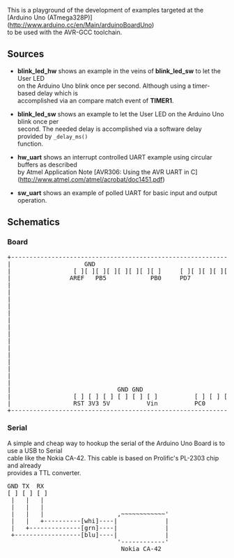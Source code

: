 This is a playground of the development of examples targeted at the [Arduino Uno (ATmega328P)] (http://www.arduino.cc/en/Main/arduinoBoardUno)  
to be used with the AVR-GCC toolchain.

## Sources

* __blink_led_hw__ shows an example in the veins of __blink_led_sw__ to let the User LED  
  on the Arduino Uno blink once per second. Although using a timer-based delay which is  
  accomplished via an compare match event of __TIMER1__.

* __blink_led_sw__ shows an example to let the User LED on the Arduino Uno blink once per  
  second. The needed delay is accomplished via a software delay provided by `_delay_ms()`  
  function.

* __hw_uart__ shows an interrupt controlled UART example using circular buffers as described  
  by Atmel Application Note [AVR306: Using the AVR UART in C] (http://www.atmel.com/atmel/acrobat/doc1451.pdf)

* __sw_uart__ shows an example of polled UART for basic input and output operation.  

## Schematics

### Board

<pre>
+-----------------------------------------------------------------------+
|                    GND                                         TX RX  |
|                 [ ][ ][ ][ ][ ][ ][ ][ ]     [ ][ ][ ][ ][ ][ ][ ][ ] |
|                AREF   PB5            PB0     PD7                  PD0 |
|                                                                       |
|                                                                       |
|                                                                       |
|                                                                       |
|                                                                       |
|                                                                       |
|                                                                       |
|                                                                       |
|                                                                       |
|                                                              +-----+  |
|                                                              |[] []|  |
|                                                              |[] []|  |
|                                                              |[] []|  |
|                                                              +-ISP-+  |
|                                                                       |
|                             GND GND                                   |
|                 [ ] [ ] [ ] [ ] [ ] [ ]          [ ] [ ] [ ] [ ] [ ]  |
|                 RST 3V3 5V          Vin          PC0             PC5  |
+-----------------------------------------------------------------------+
</pre>

### Serial
A simple and cheap way to hookup the serial of the Arduino Uno Board is to use a USB to Serial  
cable like the Nokia CA-42. This cable is based on Prolific's PL-2303 chip and already  
provides a TTL converter.

<pre>
GND TX  RX
[ ] [ ] [ ]
 |   |   |
 |   |   |
 |   |   |                    ,~~~~~~~~~~~~'
 |   |   +----------[whi]----|             |
 |   +--------------[grn]----|             |
 +------------------[blu]----|             |
                              '------------'
                               Nokia CA-42
</pre>
